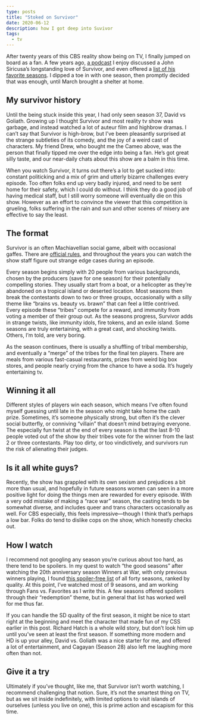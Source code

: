 ```yaml
---
type: posts
title: "Stoked on Survivor"
date: 2020-06-12
description: how I got deep into Suvivor
tags:
  - tv
---
```


After twenty years of this CBS reality show being on TV, I finally jumped on board as a fan. A few years ago, [a podcast](https://www.relay.fm/rd) I enjoy discussed a John Siricusa’s longstanding love of Survivor, and even offered a [list of his favorite seasons](https://www.relay.fm/rd/94). I dipped a toe in with one season, then promptly decided that was enough, until March brought a shelter at home.

## My survivor history

Until the being stuck inside this year, I had only seen season 37, David vs Goliath. Growing up I thought Survivor and most reality tv show was garbage, and instead watched a lot of auteur film and highbrow dramas. I can’t say that Survivor is high-brow, but I’ve been pleasantly surprised at the strange subtleties of its comedy, and the joy of a weird cast of characters. My friend Drew, who bought me the Cameo above, was the person that finally tipped me over the edge into being a fan. He’s got great silly taste, and our near-daily chats about this show are a balm in this time. 

When you watch Survivor, it turns out there’s a lot to get sucked into: constant politicking and a mix of grim and utterly bizarre challenges every episode. Too often folks end up very badly injured, and need to be sent home for their safety, which I could do without. I think they do a good job of having medical staff, but I still worry someone will eventually die on this show. However as an effort to convince the viewer that this competition is grueling, folks suffering in the rain and sun and other scenes of misery are effective to say the least. 

## The format

Survivor is an often Machiavellian social game, albeit with occasional gaffes. There are [official rules](https://survivor.fandom.com/wiki/Survivor_Rulebook), and throughout the years you can watch the show staff figure out strange edge cases during an episode.

Every season begins simply with 20 people from various backgrounds, chosen by the producers (save for one season) for their potentially compelling stories. They usually start from a boat, or a helicopter as they’re abandoned on a tropical island or deserted location. Most seasons then break the contestants down to two or three groups, occasionally with a silly theme like “brains vs. beauty vs. brawn” that can feel a little contrived. Every episode these “tribes” compete for a reward, and immunity from voting a member of their group out. As the seasons progress, Survivor adds in strange twists, like immunity idols, fire tokens, and an exile island. Some seasons are truly entertaining, with a great cast, and shocking twists. Others, I’m told, are very boring. 

As the season continues, there is usually a shuffling of tribal membership, and eventually a “merge” of the tribes for the final ten players. There are meals from various fast-casual restaurants, prizes from weird big box stores, and people nearly crying from the chance to have a soda. It’s hugely entertaining tv.

## Winning it all

Different styles of players win each season, which means I’ve often found myself guessing until late in the season who might take home the cash prize. Sometimes, it’s someone physically strong, but often it’s the clever social butterfly, or conniving “villain” that doesn’t mind betraying everyone. The especially fun twist at the end of every season is that the last 8-10 people voted out of the show by their tribes vote for the winner from the last 2 or three contestants. Play too dirty, or too vindictively, and survivors run the risk of alienating their judges.

## Is it all white guys?

Recently, the show has grappled with its own sexism and prejudices a bit more than usual, and hopefully in future seasons women can seen in a more positive light for doing the things men are rewarded for every episode. With a very odd mistake of making a “race war” season, the casting tends to be somewhat diverse, and includes queer and trans characters occasionally as well. For CBS especially, this feels impressive—though I think that’s perhaps a low bar. Folks do tend to dislike cops on the show, which honestly checks out.

## How I watch

I recommend not googling any season you’re curious about too hard, as there tend to be spoilers. In my quest to watch “the good seasons” after watching the 20th anniversary season Winners at War, with only previous winners playing, I found [this spoiler-free list](http://www.purplerockpodcast.com/survivor-season-rankings-spoiler-free-summaries/) of all forty seasons, ranked by quality. At this point, I’ve watched most of 9 seasons, and am working through Fans vs. Favorites as I write this. A few seasons offered spoilers through their “redemption” theme, but in general that list has worked well for me thus far.

If you can handle the SD quality of the first season, it might be nice to start right at the beginning and meet the character that made fun of my CSS earlier in this post. Richard Hatch is a whole wild story, but don’t look him up until you’ve seen at least the first season. If something more modern and HD is up your alley, David vs. Goliath was a nice starter for me, and offered a lot of entertainment, and Cagayan (Season 28) also left me laughing more often than not.

## Give it a try

Ultimately if you’ve thought, like me, that Survivor isn’t worth watching, I recommend challenging that notion. Sure, it’s not the smartest thing on TV, but as we sit inside indefinitely, with limited options to visit islands of ourselves (unless you live on one), this is prime action and escapism for this time.